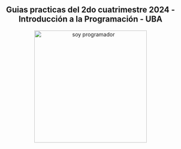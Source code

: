 <div align="center">
  <h2>Guias practicas del 2do cuatrimestre 2024 - Introducción a la Programación - UBA</h2>
  <img src="https://imgur.com/OjdxS8V](https://i.imgur.com/OjdxS8V.mp4" alt="soy programador" width="300">
</div>
